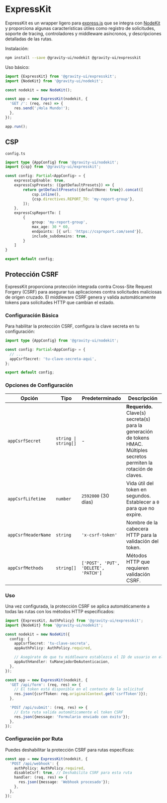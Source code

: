 # ExpressKit

ExpressKit es un wrapper ligero para [express.js](https://expressjs.com/) que se integra con [NodeKit](https://github.com/gravity-ui/nodekit) y proporciona algunas características útiles como registro de solicitudes, soporte de tracing, controladores y middleware asíncronos, y descripciones detalladas de las rutas.

Instalación:

```bash
npm install --save @gravity-ui/nodekit @gravity-ui/expresskit
```

Uso básico:

```typescript
import {ExpressKit} from '@gravity-ui/expresskit';
import {NodeKit} from '@gravity-ui/nodekit';

const nodekit = new NodeKit();

const app = new ExpressKit(nodekit, {
  'GET /': (req, res) => {
    res.send('¡Hola Mundo!');
  },
});

app.run();
```

## CSP

`config.ts`

```typescript
import type {AppConfig} from '@gravity-ui/nodekit';
import {csp} from '@gravity-ui/expresskit';

const config: Partial<AppConfig> = {
    expressCspEnable: true,
    expressCspPresets: ({getDefaultPresets}) => {
        return getDefaultPresets({defaultNone: true}).concat([
            csp.inline(),
            {csp.directives.REPORT_TO: 'my-report-group'},
        ]);
    },
    expressCspReportTo: [
        {
            group: 'my-report-group',
            max_age: 30 * 60,
            endpoints: [{ url: 'https://cspreport.com/send'}],
            include_subdomains: true,
        }
    ]
}

export default config;
```

## Protección CSRF

ExpressKit proporciona protección integrada contra Cross-Site Request Forgery (CSRF) para asegurar tus aplicaciones contra solicitudes maliciosas de origen cruzado. El middleware CSRF genera y valida automáticamente tokens para solicitudes HTTP que cambian el estado.

### Configuración Básica

Para habilitar la protección CSRF, configura la clave secreta en tu configuración:

```typescript
import type {AppConfig} from '@gravity-ui/nodekit';

const config: Partial<AppConfig> = {
  // ...
  appCsrfSecret: 'tu-clave-secreta-aqui',
};

export default config;
```

### Opciones de Configuración

| Opción              | Tipo                 | Predeterminado                       | Descripción                                                                                     |
| ------------------- | -------------------- | ------------------------------------ | ----------------------------------------------------------------------------------------------- |
| `appCsrfSecret`     | `string \| string[]` | -                                    | **Requerido.** Clave(s) secreta(s) para la generación de tokens HMAC. Múltiples secretos permiten la rotación de claves. |
| `appCsrfLifetime`   | `number`             | `2592000` (30 días)                  | Vida útil del token en segundos. Establecer a `0` para que no expire.                                        |
| `appCsrfHeaderName` | `string`             | `'x-csrf-token'`                     | Nombre de la cabecera HTTP para la validación del token.                                                          |
| `appCsrfMethods`    | `string[]`           | `['POST', 'PUT', 'DELETE', 'PATCH']` | Métodos HTTP que requieren validación CSRF.                                                      |

### Uso

Una vez configurada, la protección CSRF se aplica automáticamente a todas las rutas con los métodos HTTP especificados:

```typescript
import {ExpressKit, AuthPolicy} from '@gravity-ui/expresskit';
import {NodeKit} from '@gravity-ui/nodekit';

const nodekit = new NodeKit({
  config: {
    appCsrfSecret: 'tu-clave-secreta',
    appAuthPolicy: AuthPolicy.required,

    // Asegúrate de que tu middleware establezca el ID de usuario en el originalContext, de lo contrario, la generación del token CSRF fallará
    appAuthHandler: tuManejadorDeAutenticacion,
  },
});

const app = new ExpressKit(nodekit, {
  'GET /api/form': (req, res) => {
    // El token está disponible en el contexto de la solicitud
    res.json({csrfToken: req.originalContext.get('csrfToken')});
  },

  'POST /api/submit': (req, res) => {
    // Esta ruta valida automáticamente el token CSRF
    res.json({message: 'Formulario enviado con éxito'});
  },
});
```

### Configuración por Ruta

Puedes deshabilitar la protección CSRF para rutas específicas:

```typescript
const app = new ExpressKit(nodekit, {
  'POST /api/webhook': {
    authPolicy: AuthPolicy.required,
    disableCsrf: true, // Deshabilita CSRF para esta ruta
    handler: (req, res) => {
      res.json({message: 'Webhook procesado'});
    },
  },
});
```